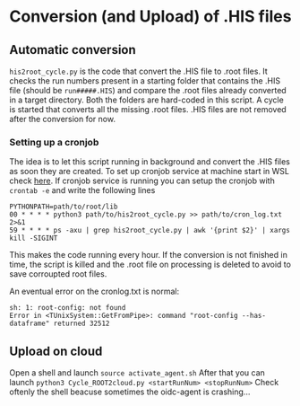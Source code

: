 # Conversion (and Upload) of .HIS files

## Automatic conversion

`his2root_cycle.py` is the code that convert the .HIS file to .root files.
It checks the run numbers present in a starting folder that contains the .HIS file (should be `run#####.HIS`) and compare the .root files already converted in a target directory. Both the folders are hard-coded in this script.
A cycle is started that converts all the missing .root files.
.HIS files are not removed after the conversion for now.

### Setting up a cronjob

The idea is to let this script running in background and convert the .HIS files as soon they are created.
To set up cronjob service at machine start in WSL check [here](https://www.howtogeek.com/746532/how-to-launch-cron-automatically-in-wsl-on-windows-10-and-11/).
If cronjob service is running you can setup the cronjob with `crontab -e` and write the following lines
```
PYTHONPATH=path/to/root/lib
00 * * * * python3 path/to/his2root_cycle.py >> path/to/cron_log.txt 2>&1
59 * * * * ps -axu | grep his2root_cycle.py | awk '{print $2}' | xargs kill -SIGINT
```
This makes the code running every hour. If the conversion is not finished in time, the script is killed and the .root file on processing is deleted to avoid to save corroupted root files.

An eventual error on the cronlog.txt is normal:
```
sh: 1: root-config: not found
Error in <TUnixSystem::GetFromPipe>: command "root-config --has-dataframe" returned 32512
```

## Upload on cloud
Open a shell and launch `source activate_agent.sh`
After that you can launch `python3 Cycle_ROOT2cloud.py <startRunNum> <stopRunNum>`
Check oftenly the shell beacuse sometimes the oidc-agent is crashing...


